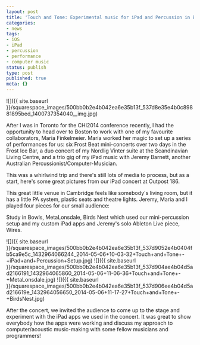 ```yaml
---
layout: post
title: 'Touch and Tone: Experimental music for iPad and Percussion in Boston'
categories:
- news
tags:
- iOS
- iPad
- percussion
- performance
- computer music
status: publish
type: post
published: true
meta: {}
---
```


![]({{ site.baseurl }}/squarespace_images/500bb0b2e4b042ea6e35b13f_537d8e35e4b0c89881895bed_1400737354040__img.jpg)

After I was in Toronto for the CHI2014 conference recently, I had the opportunity to head over to Boston to work with one of my favourite collaborators, Maria Finkelmeier. Maria worked her magic to set up a series of performances for us: six Frost Beat mini-concerts over two days in the Frost Ice Bar, a duo concert of my Nordlig Vinter suite at the Scandinavian Living Centre, and a trio gig of my iPad music with Jeremy Barnett, another Australian Percussionist/Computer-Musician.

This was a whirlwind trip and there's still lots of media to process, but as a start, here's some great pictures from our iPad concert at Outpost 186.

This great little venue in Cambridge feels like somebody's living room, but it has a little PA system, plastic seats and theatre lights. Jeremy, Maria and I played four pieces for our small audience: 

Study in Bowls, MetaLonsdale, Birds Nest which used our mini-percussion setup and my custom iPad apps and Jeremy's solo Ableton Live piece, Wires.

![]({{ site.baseurl }}/squarespace_images/500bb0b2e4b042ea6e35b13f_537d9052e4b0404fb5ca9e5c_1432964066244_2014-05-06+10-03-32+Touch+and+Tone+-+iPad+and+Percussion+Setup.jpg)
![]({{ site.baseurl }}/squarespace_images/500bb0b2e4b042ea6e35b13f_537d904ae4b04d5ad2166191_1432964065860_2014-05-06+11-06-36+Touch+and+Tone+-+MetaLonsdale.jpg)
![]({{ site.baseurl }}/squarespace_images/500bb0b2e4b042ea6e35b13f_537d906ee4b04d5ad216619e_1432964056650_2014-05-06+11-17-27+Touch+and+Tone+-+BirdsNest.jpg)

After the concert, we invited the audience to come up to the stage and experiment with the iPad apps we used in the concert. It was great to show everybody how the apps were working and discuss my approach to computer/acoustic music-making with some fellow musicians and programmers!
